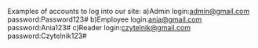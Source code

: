 Examples of accounts to log into our site:
a)Admin 
login:admin@gmail.com
password:Password123#
b)Employee
login:ania@gmail.com
password:Ania123#
c)Reader
login:czytelnik@gmail.com
password:Czytelnik123#
